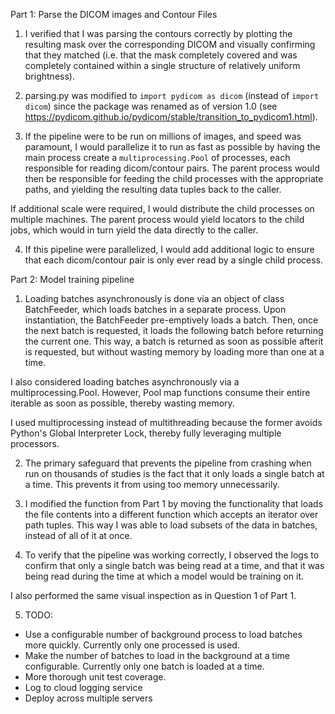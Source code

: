 Part 1: Parse the DICOM images and Contour Files

1) I verified that I was parsing the contours correctly by plotting the resulting mask over the corresponding DICOM and visually confirming that they matched (i.e. that the mask completely covered and was completely contained within a single structure of relatively uniform brightness). 

2) parsing.py was modified to `import pydicom as dicom` (instead of `import dicom`) since the package was renamed as of version 1.0 (see https://pydicom.github.io/pydicom/stable/transition_to_pydicom1.html).

3) If the pipeline were to be run on millions of images, and speed was paramount, I would parallelize it to run as fast as possible by having the main process create a `multiprocessing.Pool` of processes, each responsible for reading dicom/contour pairs. The parent process would then be responsible for feeding the child processes with the appropriate paths, and yielding the resulting data tuples back to the caller.

If additional scale were required, I would distribute the child processes on multiple machines. The parent process would yield locators to the child jobs, which would in turn yield the data directly to the caller.

4) If this pipeline were parallelized, I would add additional logic to ensure that each dicom/contour pair is only ever read by a single child process.

Part 2: Model training pipeline

1) Loading batches asynchronously is done via an object of class BatchFeeder, which loads batches in a separate process. Upon instantiation, the BatchFeeder pre-emptively loads a batch. Then, once the next batch is requested, it loads the following batch before returning the current one. This way, a batch is returned as soon as possible afterit is requested, but without wasting memory by loading more than one at a time.

I also considered loading batches asynchronously via a multiprocessing.Pool. However, Pool map functions consume their entire iterable as soon as possible, thereby wasting memory. 

I used multiprocessing instead of multithreading because the former avoids Python's Global Interpreter Lock, thereby fully leveraging multiple processors.

2) The primary safeguard that prevents the pipeline from crashing when run on thousands of studies is the fact that it only loads a single batch at a time. This prevents it from using too memory unnecessarily.

3) I modified the function from Part 1 by moving the functionality that loads the file contents into a different function which accepts an iterator over path tuples. This way I was able to load subsets of the data in batches, instead of all of it at once.

4) To verify that the pipeline was working correctly, I observed the logs to confirm that only a single batch was being read at a time, and that it was being read during the time at which a model would be training on it.

I also performed the same visual inspection as in Question 1 of Part 1.

5) TODO:

- Use a configurable number of background process to load batches more quickly. Currently only one processed is used.
- Make the number of batches to load in the background at a time configurable. Currently only one batch is loaded at a time.
- More thorough unit test coverage. 
- Log to cloud logging service
- Deploy across multiple servers
